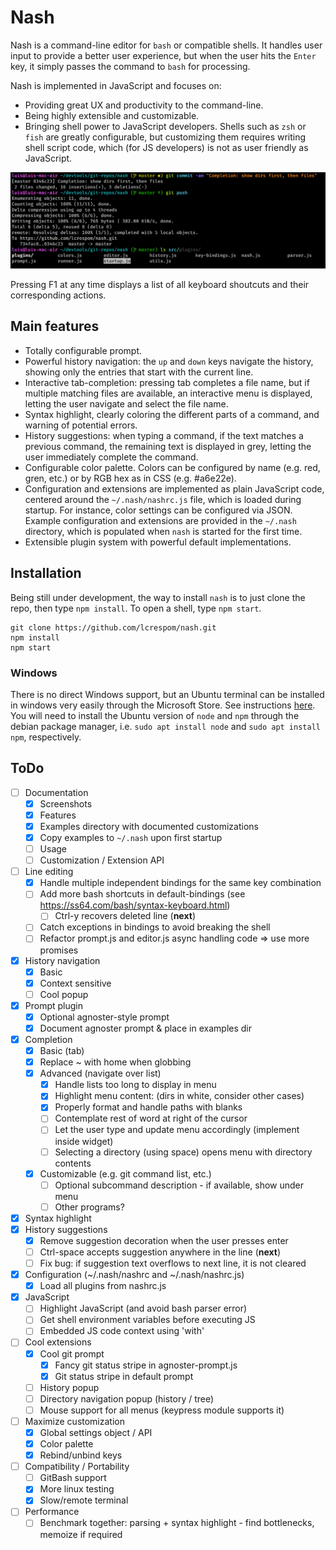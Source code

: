 # Nash
Nash is a command-line editor for `bash` or compatible shells. It handles user input to provide a better user experience, but when the user hits the `Enter` key, it simply passes the command to `bash` for processing.

Nash is implemented in JavaScript and focuses on:
- Providing great UX and productivity to the command-line.
- Being highly extensible and customizable.
- Bringing shell power to JavaScript developers. Shells such as `zsh` or `fish` are greatly configurable,
	but customizing them requires writing shell script code, which (for JS developers) is not as user
	friendly as JavaScript.

![alt text](nash.png)

Pressing F1 at any time displays a list of all keyboard shoutcuts and their corresponding actions.

## Main features
- Totally configurable prompt.
- Powerful history navigation: the `up` and `down` keys navigate the history, showing only the entries
	that start with the current line.
- Interactive tab-completion: pressing tab completes a file name, but if multiple matching files are
	available, an interactive menu is displayed, letting the user navigate and select the file name.
- Syntax highlight, clearly coloring the different parts of a command, and warning of potential errors.
- History suggestions: when typing a command, if the text matches a previous command, the remaining text
	is displayed in grey, letting the user immediately complete the command.
- Configurable color palette. Colors can be configured by name (e.g. red, gren, etc.) or by RGB hex as
	in CSS (e.g. #a6e22e).
- Configuration and extensions are implemented as plain JavaScript code, centered around the
	`~/.nash/nashrc.js` file, which is loaded during startup. For instance, color settings can be
	configured via JSON. Example configuration and extensions are provided in the `~/.nash` directory, which is populated when
	`nash` is started for the first time.
- Extensible plugin system with powerful default implementations.


## Installation
Being still under development, the way to install `nash` is to just clone the repo, then type `npm install`. To open a shell, type `npm start`.
```
git clone https://github.com/lcrespom/nash.git
npm install
npm start
```

### Windows
There is no direct Windows support, but an Ubuntu terminal can be installed in windows very easily through the Microsoft Store. See instructions [here](https://tutorials.ubuntu.com/tutorial/tutorial-ubuntu-on-windows). You will need to install the Ubuntu version of `node` and `npm` through the debian package manager, i.e. `sudo apt install node` and `sudo apt install npm`, respectively.


## ToDo
- [ ] Documentation
	- [x] Screenshots
	- [x] Features
	- [x] Examples directory with documented customizations
	- [x] Copy examples to `~/.nash` upon first startup
	- [ ] Usage
	- [ ] Customization / Extension API
- [ ] Line editing
	- [x] Handle multiple independent bindings for the same key combination
	- [ ] Add more bash shortcuts in default-bindings
		(see https://ss64.com/bash/syntax-keyboard.html)
		- [ ] Ctrl-y recovers deleted line (**next**)
	- [ ] Catch exceptions in bindings to avoid breaking the shell
	- [ ] Refactor prompt.js and editor.js async handling code => use more promises
- [x] History navigation
	- [x] Basic
	- [x] Context sensitive
	- [ ] Cool popup
- [x] Prompt plugin
	- [x] Optional agnoster-style prompt
	- [x] Document agnoster prompt & place in examples dir
- [x] Completion
	- [x] Basic (tab)
	- [x] Replace ~ with home when globbing
	- [x] Advanced (navigate over list)
		- [x] Handle lists too long to display in menu
		- [x] Highlight menu content: (dirs in white, consider other cases)
		- [x] Properly format and handle paths with blanks
		- [ ] Contemplate rest of word at right of the cursor
		- [ ] Let the user type and update menu accordingly (implement inside widget)
		- [ ] Selecting a directory (using space) opens menu with directory contents
	- [x] Customizable (e.g. git command list, etc.)
		- [ ] Optional subcommand description - if available, show under menu
		- [ ] Other programs?
- [x] Syntax highlight
- [x] History suggestions
	- [x] Remove suggestion decoration when the user presses enter
	- [ ] Ctrl-space accepts suggestion anywhere in the line (**next**)
	- [ ] Fix bug: if suggestion text overflows to next line, it is not cleared
- [x] Configuration (~/.nash/nashrc and ~/.nash/nashrc.js)
	- [x] Load all plugins from nashrc.js
- [x] JavaScript
	- [ ] Highlight JavaScript (and avoid bash parser error)
	- [ ] Get shell environment variables before executing JS
	- [ ] Embedded JS code context using 'with'
- [ ] Cool extensions
	- [x] Cool git prompt
		- [x] Fancy git status stripe in agnoster-prompt.js
		- [x] Git status stripe in default prompt
	- [ ] History popup
	- [ ] Directory navigation popup (history / tree)
	- [ ] Mouse support for all menus (keypress module supports it)
- [ ] Maximize customization
	- [x] Global settings object / API
	- [x] Color palette
	- [x] Rebind/unbind keys
- [ ] Compatibility / Portability
	- [ ] GitBash support
	- [x] More linux testing
	- [x] Slow/remote terminal
- [ ] Performance
	- [ ] Benchmark together: parsing + syntax highlight - find bottlenecks, memoize if required
